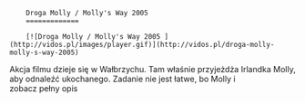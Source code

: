 
        Droga Molly / Molly's Way 2005 
        =============
        
        [![Droga Molly / Molly's Way 2005 ](http://vidos.pl/images/player.gif)](http://vidos.pl/droga-molly-molly-s-way-2005)
        
        
 Akcja filmu dzieje się w Wałbrzychu. Tam właśnie przyjeżdża Irlandka Molly, aby odnaleźć ukochanego. Zadanie nie jest łatwe, bo Molly i zobacz pełny opis
    